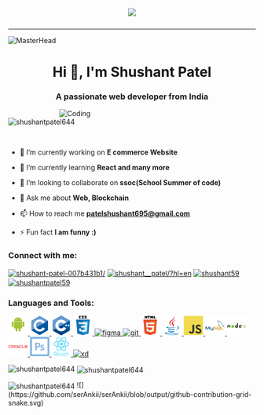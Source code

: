 <h1 align="center">
  <a href="https://git.io/typing-svg">
    <img src="https://readme-typing-svg.herokuapp.com/?lines=HII+THERE+'+_+'+👋;I'm+Shushant+Patel...;STUDENT+,+PROGRAMMER;FULL+STACK+WEB+DEVELOPER;!&center=true&size=20">
  </a>
</h1>
<!-- 
- > ### `Some`times I make things.
- > ### `Some`times they work.
- > ### [`Some` more about me](https://bio.link/serAnkii/) -->
 
 ***
<!-- [![serAnkii's GitHub stats](https://github-readme-stats.vercel.app/api?username=serAnkii&count_private=true&show_icons=true&theme=radical)](https://github.com/serAnkii/serAnkii/blob/main/README.md)
[![Top Langs](https://github-readme-stats.vercel.app/api/top-langs/?username=serAnkii&count_private=true)](https://github.com/serAnkii/) -->






![MasterHead](https://1.bp.blogspot.com/-7A4WynwLsMw/XbBpCXG8fHI/AAAAAAAAMt4/uOa1bpLskYgrwGbllhSu2SDj_Mig8SXJQCLcBGAsYHQ/s1600/2000_600px.gif)
<h1 align="center">Hi 👋, I'm Shushant Patel</h1>
<h3 align="center">A passionate web developer from India</h3>

<img align="right" alt="Coding" width="400" src="https://cdn.dribbble.com/users/1162077/screenshots/3848914/programmer.gif">


<p align="left"> <img src="https://komarev.com/ghpvc/?username=shushantpatel644&label=Profile%20views&color=0e75b6&style=flat" alt="shushantpatel644" /> </p>

<p align="left"> <a href="https://twitter.com/" target="blank"><img src="https://img.shields.io/twitter/follow/?logo=twitter&style=for-the-badge" alt="" /></a> </p>

- 🔭 I’m currently working on **E commerce Website**

- 🌱 I’m currently learning **React and many more**

- 👯 I’m looking to collaborate on **ssoc(School Summer of code)**

- 💬 Ask me about **Web, Blockchain**

- 📫 How to reach me **patelshushant695@gmail.com**

- ⚡ Fun fact **I am funny :)**

<h3 align="left">Connect with me:</h3>
<p align="left">
<a href="https://linkedin.com/in/shushant-patel-007b431b1/" target="blank"><img align="center" src="https://raw.githubusercontent.com/rahuldkjain/github-profile-readme-generator/master/src/images/icons/Social/linked-in-alt.svg" alt="shushant-patel-007b431b1/" height="30" width="40" /></a>
<a href="https://instagram.com/shushant__patel/?hl=en" target="blank"><img align="center" src="https://raw.githubusercontent.com/rahuldkjain/github-profile-readme-generator/master/src/images/icons/Social/instagram.svg" alt="shushant__patel/?hl=en" height="30" width="40" /></a>
<a href="https://www.leetcode.com/shushant59" target="blank"><img align="center" src="https://raw.githubusercontent.com/rahuldkjain/github-profile-readme-generator/master/src/images/icons/Social/leet-code.svg" alt="shushant59" height="30" width="40" /></a>
<a href="https://auth.geeksforgeeks.org/user/shushantpatel59" target="blank"><img align="center" src="https://raw.githubusercontent.com/rahuldkjain/github-profile-readme-generator/master/src/images/icons/Social/geeks-for-geeks.svg" alt="shushantpatel59" height="30" width="40" /></a>
</p>

<h3 align="left">Languages and Tools:</h3>
<p align="left"> <a href="https://developer.android.com" target="_blank" rel="noreferrer"> <img src="https://raw.githubusercontent.com/devicons/devicon/master/icons/android/android-original-wordmark.svg" alt="android" width="40" height="40"/> </a> <a href="https://www.cprogramming.com/" target="_blank" rel="noreferrer"> <img src="https://raw.githubusercontent.com/devicons/devicon/master/icons/c/c-original.svg" alt="c" width="40" height="40"/> </a> <a href="https://www.w3schools.com/cpp/" target="_blank" rel="noreferrer"> <img src="https://raw.githubusercontent.com/devicons/devicon/master/icons/cplusplus/cplusplus-original.svg" alt="cplusplus" width="40" height="40"/> </a> <a href="https://www.w3schools.com/css/" target="_blank" rel="noreferrer"> <img src="https://raw.githubusercontent.com/devicons/devicon/master/icons/css3/css3-original-wordmark.svg" alt="css3" width="40" height="40"/> </a> <a href="https://www.figma.com/" target="_blank" rel="noreferrer"> <img src="https://www.vectorlogo.zone/logos/figma/figma-icon.svg" alt="figma" width="40" height="40"/> </a> <a href="https://git-scm.com/" target="_blank" rel="noreferrer"> <img src="https://www.vectorlogo.zone/logos/git-scm/git-scm-icon.svg" alt="git" width="40" height="40"/> </a> <a href="https://www.w3.org/html/" target="_blank" rel="noreferrer"> <img src="https://raw.githubusercontent.com/devicons/devicon/master/icons/html5/html5-original-wordmark.svg" alt="html5" width="40" height="40"/> </a> <a href="https://www.java.com" target="_blank" rel="noreferrer"> <img src="https://raw.githubusercontent.com/devicons/devicon/master/icons/java/java-original.svg" alt="java" width="40" height="40"/> </a> <a href="https://developer.mozilla.org/en-US/docs/Web/JavaScript" target="_blank" rel="noreferrer"> <img src="https://raw.githubusercontent.com/devicons/devicon/master/icons/javascript/javascript-original.svg" alt="javascript" width="40" height="40"/> </a> <a href="https://www.mysql.com/" target="_blank" rel="noreferrer"> <img src="https://raw.githubusercontent.com/devicons/devicon/master/icons/mysql/mysql-original-wordmark.svg" alt="mysql" width="40" height="40"/> </a> <a href="https://nodejs.org" target="_blank" rel="noreferrer"> <img src="https://raw.githubusercontent.com/devicons/devicon/master/icons/nodejs/nodejs-original-wordmark.svg" alt="nodejs" width="40" height="40"/> </a> <a href="https://www.oracle.com/" target="_blank" rel="noreferrer"> <img src="https://raw.githubusercontent.com/devicons/devicon/master/icons/oracle/oracle-original.svg" alt="oracle" width="40" height="40"/> </a> <a href="https://www.photoshop.com/en" target="_blank" rel="noreferrer"> <img src="https://raw.githubusercontent.com/devicons/devicon/master/icons/photoshop/photoshop-line.svg" alt="photoshop" width="40" height="40"/> </a> <a href="https://reactjs.org/" target="_blank" rel="noreferrer"> <img src="https://raw.githubusercontent.com/devicons/devicon/master/icons/react/react-original-wordmark.svg" alt="react" width="40" height="40"/> </a> <a href="https://www.adobe.com/products/xd.html" target="_blank" rel="noreferrer"> <img src="https://cdn.worldvectorlogo.com/logos/adobe-xd.svg" alt="xd" width="40" height="40"/> </a> </p>

<p><img align="left" src="https://github-readme-stats.vercel.app/api/top-langs?username=shushantpatel644&show_icons=true&locale=en&layout=compact" alt="shushantpatel644" /></p>

<p>&nbsp;<img align="center" src="https://github-readme-stats.vercel.app/api?username=shushantpatel644&show_icons=true&locale=en" alt="shushantpatel644" /></p>

<p><img align="center" src="https://github-readme-streak-stats.herokuapp.com/?user=shushantpatel644&" alt="shushantpatel644" />
![](https://github.com/serAnkii/serAnkii/blob/output/github-contribution-grid-snake.svg)
</p>

